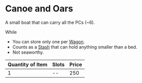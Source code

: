 # Canoe and Oars

A small boat that can carry all the PCs (~6).

While 

- You can store only one per [Wagon](Wagon.md).
- Counts as a [Stash](../../../Player%20Characters/Derived%20Statistics/Stash.md) that can hold anything smaller than a bed.
- Not seaworthy.

| Quantity of Item | Slots | Price |
| ---------------- | ----- | ----- |
| 1                | --    | 250   |
